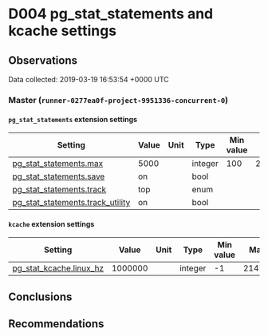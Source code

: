 # D004 pg_stat_statements and kcache settings #

## Observations ##
Data collected: 2019-03-19 16:53:54 +0000 UTC  



### Master (`runner-0277ea0f-project-9951336-concurrent-0`) ###

#### `pg_stat_statements` extension settings ####
Setting | Value | Unit | Type | Min value | Max value
--------|-------|------|------|-----------|-----------
[pg_stat_statements.max](https://postgresqlco.nf/en/doc/param/pg_stat_statements.max)|5000||integer|100 |2147483647 
[pg_stat_statements.save](https://postgresqlco.nf/en/doc/param/pg_stat_statements.save)|on||bool||
[pg_stat_statements.track](https://postgresqlco.nf/en/doc/param/pg_stat_statements.track)|top||enum||
[pg_stat_statements.track_utility](https://postgresqlco.nf/en/doc/param/pg_stat_statements.track_utility)|on||bool||

#### `kcache` extension settings ####
Setting | Value | Unit | Type | Min value | Max value
--------|-------|------|------|-----------|-----------
[pg_stat_kcache.linux_hz](https://postgresqlco.nf/en/doc/param/pg_stat_kcache.linux_hz)|1000000||integer|-1 |2147483647 


## Conclusions ##


## Recommendations ##

